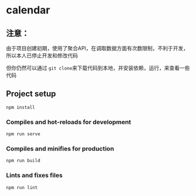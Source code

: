 # calendar

## 注意：

由于项目创建初期，使用了聚合API，在调取数据方面有次数限制，不利于开发，所以本人已停止开发和修改代码

但你仍然可以通过 `git clone`来下载代码到本地，并安装依赖，运行，来查看一些代码

## Project setup
```
npm install
```

### Compiles and hot-reloads for development
```
npm run serve
```

### Compiles and minifies for production
```
npm run build
```

### Lints and fixes files
```
npm run lint
```

